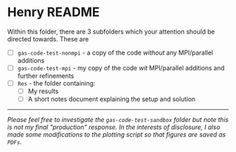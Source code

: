 # Henry README



Within this folder, there are 3 subfolders which your attention should be directed towards. These are 

- [ ] `gas-code-test-nonmpi` - a copy of the code *without* any MPI/parallel additions
- [ ] `gas-code-test-mpi` - my copy of the code *wit* MPI/parallel additions and further refinements
- [ ] `Res` - the folder containing:
  - [ ] My results
  - [ ] A short notes document explaining the setup and solution

---

*Please feel free to investigate the `gas-code-test-sandbox` folder but note this is not my final "production" response. In the interests of disclosure, I also made some modifications to the plotting script so that figures are saved as `PDFs`.*